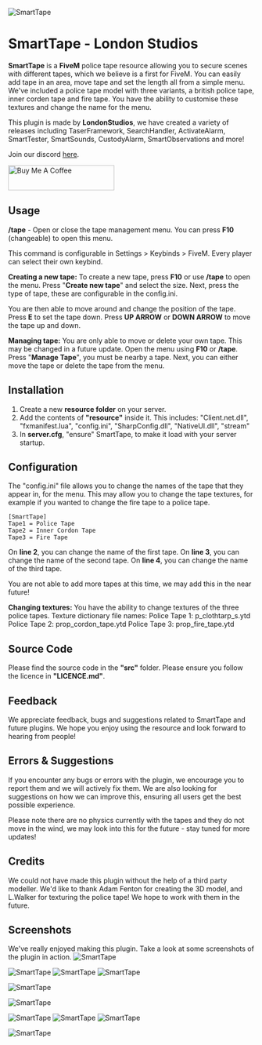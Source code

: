 ![SmartTape](https://i.imgur.com/LMoIHAc.png)

# SmartTape - London Studios
**SmartTape** is a **FiveM** police tape resource allowing you to secure scenes with different tapes, which we believe is a first for FiveM. You can easily add tape in an area, move tape and set the length all from a simple menu. We've included a police tape model with three variants, a british police tape, inner corden tape and fire tape. You have the ability to customise these textures and change the name for the menu.

This plugin is made by **LondonStudios**, we have created a variety of releases including TaserFramework, SearchHandler, ActivateAlarm, SmartTester, SmartSounds, CustodyAlarm, SmartObservations and more!	

Join our discord [here](https://discord.gg/AtPt9ND).

<a href="https://www.buymeacoffee.com/londonstudios" target="_blank"><img src="https://cdn.buymeacoffee.com/buttons/default-orange.png" alt="Buy Me A Coffee" style="height: 51px !important;width: 217px !important;" ></a>

## Usage
**/tape** - Open or close the tape management menu.
You can press **F10** (changeable) to open this menu.

This command is configurable in Settings > Keybinds > FiveM. Every player can select their own keybind.

**Creating a new tape:**
To create a new tape, press **F10** or use **/tape** to open the menu. Press "**Create new tape**" and select the size. Next, press the type of tape, these are configurable in the config.ini.

You are then able to move around and change the position of the tape. Press **E** to set the tape down.
Press **UP ARROW** or **DOWN ARROW** to move the tape up and down.

**Managing tape:**
You are only able to move or delete your own tape. This may be changed in a future update.
Open the menu using **F10** or **/tape**. Press "**Manage Tape**", you must be nearby a tape.
Next, you can either move the tape or delete the tape from the menu.

## Installation
 1.  Create a new **resource folder** on your server.
 2.  Add the contents of **"resource"** inside it. This includes:
"Client.net.dll", "fxmanifest.lua", "config.ini", "SharpConfig.dll", "NativeUI.dll", "stream"
3. In **server.cfg**, "ensure" SmartTape, to make it load with your server startup.
## Configuration
The "config.ini" file allows you to change the names of the tape that they appear in, for the menu. This may allow you to change the tape textures, for example if you wanted to change the fire tape to a police tape.

    [SmartTape]
    Tape1 = Police Tape
    Tape2 = Inner Cordon Tape
    Tape3 = Fire Tape

On **line 2**, you can change the name of the first tape.
On **line 3**, you can change the name of the second tape.
On **line 4**, you can change the name of the third tape.

You are not able to add more tapes at this time, we may add this in the near future!

**Changing textures:**
You have the ability to change textures of the three police tapes.
Texture dictionary file names:
Police Tape 1: p_clothtarp_s.ytd
Police Tape 2: prop_cordon_tape.ytd
Police Tape 3: prop_fire_tape.ytd
  
## Source Code
Please find the source code in the **"src"** folder. Please ensure you follow the licence in **"LICENCE.md"**.

## Feedback
We appreciate feedback, bugs and suggestions related to SmartTape and future plugins. We hope you enjoy using the resource and look forward to hearing from people!

## Errors & Suggestions
If you encounter any bugs or errors with the plugin, we encourage you to report them and we will actively fix them. We are also looking for suggestions on how we can improve this, ensuring all users get the best possible experience.

Please note there are no physics currently with the tapes and they do not move in the wind, we may look into this for the future - stay tuned for more updates!

## Credits
We could not have made this plugin without the help of a third party modeller. We'd like to thank Adam Fenton for creating the 3D model, and L.Walker for texturing the police tape! We hope to work with them in the future.

## Screenshots
We've really enjoyed making this plugin. Take a look at some screenshots of the plugin in action.
![SmartTape](https://i.imgur.com/73a358t.png)

![SmartTape](https://i.imgur.com/jbHuCRn.png)
![SmartTape](https://i.imgur.com/mg0eCmO.png)
![SmartTape](https://i.imgur.com/YhZCfe2.png)

![SmartTape](https://i.imgur.com/BW0Mf1N.png)

![SmartTape](https://i.imgur.com/n8SGtO6.png)

![SmartTape](https://i.imgur.com/pQl9NXB.png)
![SmartTape](https://i.imgur.com/rw2ClBs.png)
![SmartTape](https://i.imgur.com/Mp7XIcs.png)

![SmartTape](https://i.imgur.com/6URLpRD.png)